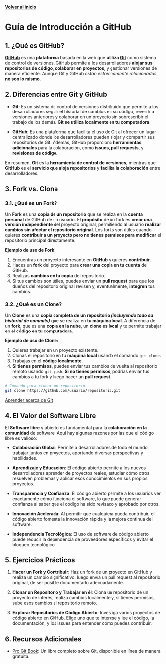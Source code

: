 [**Volver al inicio**](../../)

# Guía de Introducción a GitHub

## 1. ¿Qué es GitHub?

[**GitHub**](https://github.com/) es una **plataforma** basada en la web que **utiliza [Git](../Git/)** como sistema de control de versiones. GitHub permite a los desarrolladores **alojar sus repositorios de código**, **colaborar en proyectos**, y gestionar versiones de manera eficiente. Aunque Git y GitHub *están estrechamente relacionados*, **no son lo mismo**.

## 2. Diferencias entre Git y GitHub

- **Git**: Es un sistema de control de versiones distribuido que permite a los desarrolladores seguir el historial de cambios en su código, revertir a versiones anteriores y colaborar en un proyecto sin sobrescribir el trabajo de los demás. **Git se utiliza localmente en tu computadora**.

- **GitHub**: Es una plataforma que facilita el uso de Git al ofrecer un lugar centralizado donde los desarrolladores pueden alojar y compartir sus repositorios de Git. Además, GitHub proporciona **herramientas adicionales** para la colaboración, como **issues**, **pull requests**, y **revisiones de código**.

En resumen, **Git** es la **herramienta de control de versiones**, mientras que **GitHub** es el **servicio que aloja repositorios** y **facilita la colaboración** entre desarrolladores.

## 3. Fork vs. Clone

### 3.1. ¿Qué es un Fork?

Un **Fork** es una **copia de un repositorio** que se realiza en la **cuenta personal** de GitHub de un usuario. El **propósito** de un fork es **crear una versión independiente** del proyecto original, permitiendo al usuario **realizar cambios sin afectar el repositorio original**. Los forks son útiles cuando quieres **contribuir a un proyecto pero no tienes permisos para modificar** el repositorio principal directamente.

**Ejemplo de uso de Fork:**

1. Encuentras un proyecto interesante en **GitHub** y quieres **contribuir**.
2. Haces un **fork** del proyecto para **crear una copia en tu cuenta** de GitHub.
3. Realizas **cambios en tu copia** del repositorio.
4. Si tus cambios son útiles, puedes enviar un **pull request** para que los dueños del repositorio original revisen y, eventualmente, **integren** tus cambios.

### 3.2. ¿Qué es un Clone?

Un **Clone** es una **copia completa de un repositorio** ***(incluyendo todo su historial de commits)*** que se realiza en **tu máquina local**. A diferencia de un **fork**, que es una **copia en la nube**, un **clone es local** y te permite trabajar en el **código en tu computadora**.

**Ejemplo de uso de Clone:**

1. Quieres trabajar en un proyecto existente.
2. Clonas el repositorio en tu **máquina local** usando el comando `git clone`.
3. Trabajas en el **código localmente**.
4. **Si tienes permisos**, puedes enviar tus cambios de vuelta al repositorio remoto usando `git push`. **Si no tienes permisos**, podrías enviar tus cambios a tu fork y luego hacer un **pull request**.

```bash
# Comando para clonar un repositorio
git clone https://github.com/usuario/repositorio.git
```
[Aprender acerca de Git](../Git/)

## 4. El Valor del Software Libre

El **Software libre** y abierto es fundamental para la **colaboración en la comunidad** de software. Aquí hay algunas razones por las que el código libre es valioso:

- **Colaboración Global**: Permite a desarrolladores de todo el mundo trabajar juntos en proyectos, aportando diversas perspectivas y habilidades.
  
- **Aprendizaje y Educación**: El código abierto permite a los nuevos desarrolladores aprender de proyectos reales, estudiar cómo otros resuelven problemas y aplicar esos conocimientos en sus propios proyectos.

- **Transparencia y Confianza**: El código abierto permite a los usuarios ver exactamente cómo funciona el software, lo que puede generar confianza al saber que el código ha sido revisado y aprobado por otros.

- **Innovación Acelerada**: Al permitir que cualquiera pueda contribuir, el código abierto fomenta la innovación rápida y la mejora continua del software.

- **Independencia Tecnológica**: El uso de software de código abierto puede reducir la dependencia de proveedores específicos y evitar el bloqueo tecnológico.

## 5. Ejercicios Prácticos

1. **Hacer un Fork y Contribuir**: Haz un fork de un proyecto en GitHub y realiza un cambio significativo, luego envía un pull request al repositorio original, de ser posible documentarlo adecuadamente.

2. **Clonar un Repositorio y Trabajar en él**: Clona un repositorio de un proyecto de interés, realiza cambios localmente y, si tienes permisos, sube esos cambios al repositorio remoto.

3. **Explorar Repositorios de Código Abierto**: Investiga varios proyectos de código abierto en GitHub. Elige uno que te interese y lee el código, la documentación, y los issues para entender cómo puedes contribuir.

## 6. Recursos Adicionales

- [Pro Git Book](https://git-scm.com/book/en/v2): Un libro completo sobre Git, disponible en línea de manera gratuita.
